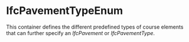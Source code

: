 # IfcPavementTypeEnum

This container defines the different predefined types of course elements that can further specify an _IfcPavement_ or _IfcPavementType_.
